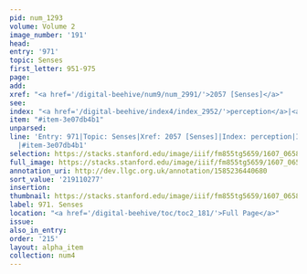 ```yaml
---
pid: num_1293
volume: Volume 2
image_number: '191'
head:
entry: '971'
topic: Senses
first_letter: 951-975
page:
add:
xref: "<a href='/digital-beehive/num9/num_2991/'>2057 [Senses]</a>"
see:
index: "<a href='/digital-beehive/index4/index_2952/'>perception</a>|<a href='/digital-beehive/index4/index_3635/'>sense</a>"
item: "#item-3e07db4b1"
unparsed:
line: 'Entry: 971|Topic: Senses|Xref: 2057 [Senses]|Index: perception|Index: sense
  |#item-3e07db4b1'
selection: https://stacks.stanford.edu/image/iiif/fm855tg5659/1607_0658/311,277,2877,876/full/0/default.jpg
full_image: https://stacks.stanford.edu/image/iiif/fm855tg5659/1607_0658/full/full/0/default.jpg
annotation_uri: http://dev.llgc.org.uk/annotation/1585236440680
sort_value: '219110277'
insertion:
thumbnail: https://stacks.stanford.edu/image/iiif/fm855tg5659/1607_0658/311,277,600,180/250,/0/default.jpg
label: 971. Senses
location: "<a href='/digital-beehive/toc/toc2_181/'>Full Page</a>"
issue:
also_in_entry:
order: '215'
layout: alpha_item
collection: num4
---
```

